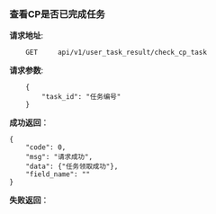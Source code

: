 ### 查看CP是否已完成任务

**请求地址**:
```
    GET     api/v1/user_task_result/check_cp_task
```

**请求参数**:
```
    {
        "task_id": "任务编号"
    }
```

**成功返回**：
```
{
    "code": 0,
    "msg": "请求成功",
    "data": {"任务领取成功"},
    "field_name": ""
}
```

**失败返回**：
```

```